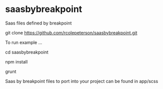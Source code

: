 # saasbybreakpoint
Saas files defined by breakpoint

git clone https://github.com/rcolepeterson/saasbybreakpoint.git


To run example ...

cd saasbybreakpoint

npm install

grunt



Saas by breakpoint files to port into your project can be found in app/scss


